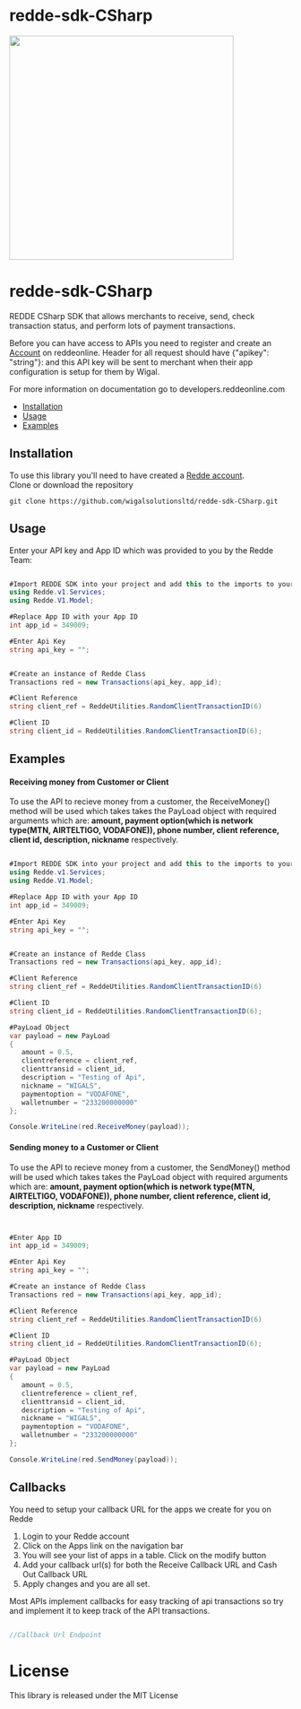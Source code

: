 # redde-sdk-CSharp
<img src="https://www.reddeonline.com/assets/images/redde-logo.png" width=400>


# redde-sdk-CSharp
REDDE CSharp SDK that allows merchants to receive, send, check transaction status, and perform lots of payment transactions.

Before you can have access to APIs you need to register and create an [Account](https://app.reddeonline.com/register) on reddeonline. Header for all request should have {"apikey": "string"}: and this API key will be sent to merchant when their app configuration is setup for them by Wigal.

For more information on documentation go to developers.reddeonline.com

* [Installation](#installation)
* [Usage](#usage)
* [Examples](#examples)

## Installation
To use this library you'll need to have created a [Redde account](https://app.reddeonline.com/register).                     
Clone or download the repository 
```
git clone https://github.com/wigalsolutionsltd/redde-sdk-CSharp.git

```


## Usage

Enter your API key and App ID which was provided to you by the Redde Team:

```c#

#Import REDDE SDK into your project and add this to the imports to your .cs file
using Redde.v1.Services;
using Redde.V1.Model;

#Replace App ID with your App ID
int app_id = 349009;

#Enter Api Key
string api_key = "";


#Create an instance of Redde Class
Transactions red = new Transactions(api_key, app_id);

#Client Reference
string client_ref = ReddeUtilities.RandomClientTransactionID(6)

#Client ID
string client_id = ReddeUtilities.RandomClientTransactionID(6);


``` 


## Examples

#### Receiving money from Customer or Client

To use the API to recieve money from a customer, the ReceiveMoney() method will be used which takes takes the PayLoad object with required arguments which are: **amount, payment option(which is network type(MTN, AIRTELTIGO, VODAFONE)), phone number, client reference, client id, description, nickname** respectively.

```c#

#Import REDDE SDK into your project and add this to the imports to your .cs file
using Redde.v1.Services;
using Redde.V1.Model;

#Replace App ID with your App ID
int app_id = 349009;

#Enter Api Key
string api_key = "";


#Create an instance of Redde Class
Transactions red = new Transactions(api_key, app_id);

#Client Reference
string client_ref = ReddeUtilities.RandomClientTransactionID(6)

#Client ID
string client_id = ReddeUtilities.RandomClientTransactionID(6);

#PayLoad Object
var payload = new PayLoad
{
   amount = 0.5,
   clientreference = client_ref,
   clienttransid = client_id,
   description = "Testing of Api",
   nickname = "WIGALS",
   paymentoption = "VODAFONE",
   walletnumber = "233200000000"
};

Console.WriteLine(red.ReceiveMoney(payload));


```


#### Sending money to a Customer or Client

To use the API to recieve money from a customer, the SendMoney() method will be used which takes takes the PayLoad object with required arguments which are: **amount, payment option(which is network type(MTN, AIRTELTIGO, VODAFONE)), phone number, client reference, client id, description, nickname** respectively.

```c#


#Enter App ID
int app_id = 349009;

#Enter Api Key
string api_key = "";

#Create an instance of Redde Class
Transactions red = new Transactions(api_key, app_id);

#Client Reference
string client_ref = ReddeUtilities.RandomClientTransactionID(6)

#Client ID
string client_id = ReddeUtilities.RandomClientTransactionID(6);

#PayLoad Object
var payload = new PayLoad
{
   amount = 0.5,
   clientreference = client_ref,
   clienttransid = client_id,
   description = "Testing of Api",
   nickname = "WIGALS",
   paymentoption = "VODAFONE",
   walletnumber = "233200000000"
};

Console.WriteLine(red.SendMoney(payload));

```

## Callbacks

You need to setup your callback URL for the apps we create for you on Redde

1. Login to your Redde account
2. Click on the Apps link on the navigation bar
3. You will see your list of apps in a table. Click on the modify button
4. Add your callback url(s) for both the Receive Callback URL and Cash Out Callback URL
5. Apply changes and you are all set.

Most APIs implement callbacks for easy tracking of api transactions so try and implement it to keep track of the API transactions.
```c#

//Callback Url Endpoint

```

# License
This library is released under the MIT License